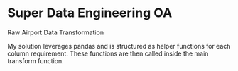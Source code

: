 # Super Data Engineering OA
Raw Airport Data Transformation

My solution leverages pandas and is structured as helper functions for each column requirement. These functions are then called inside the main transform function.
